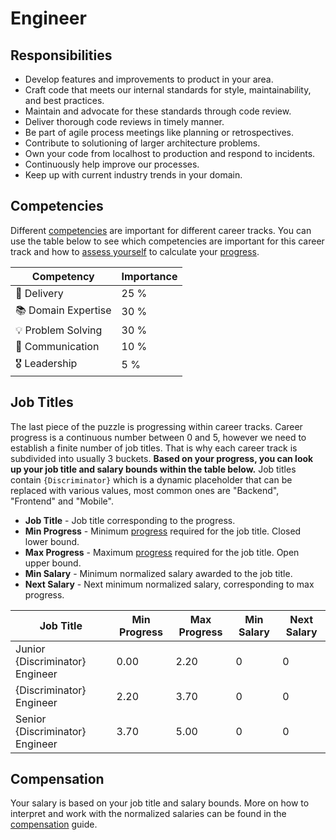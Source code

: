 # Engineer

## Responsibilities

- Develop features and improvements to product in your area.
- Craft code that meets our internal standards for style, maintainability, and best practices.
- Maintain and advocate for these standards through code review.
- Deliver thorough code reviews in timely manner.
- Be part of agile process meetings like planning or retrospectives.
- Contribute to solutioning of larger architecture problems.
- Own your code from localhost to production and respond to incidents.
- Continuously help improve our processes.
- Keep up with current industry trends in your domain.

## Competencies

Different [competencies](../competencies.md) are important for different career tracks. You can use the table below to see which competencies are important for this career track and how to [assess yourself](../meetings/competency-assessment.md) to calculate your [progress](../progress.md).

| Competency          | Importance |
| ------------------- | ---------- |
| 🚚 Delivery         | 25 %       |
| 📚 Domain Expertise | 30 %       |
| 💡 Problem Solving  | 30 %       |
| 💬 Communication    | 10 %       |
| 🎖️ Leadership       | 5 %        |

## Job Titles

The last piece of the puzzle is progressing within career tracks. Career progress is a continuous number between 0 and 5, however we need to establish a finite number of job titles. That is why each career track is subdivided into usually 3 buckets. **Based on your progress, you can look up your job title and salary bounds within the table below.** Job titles contain `{Discriminator}` which is a dynamic placeholder that can be replaced with various values, most common ones are "Backend", "Frontend" and "Mobile".

- **Job Title** - Job title corresponding to the progress.
- **Min Progress** - Minimum [progress](../progress.md) required for the job title. Closed lower bound.
- **Max Progress** - Maximum [progress](../progress.md) required for the job title. Open upper bound.
- **Min Salary** - Minimum normalized salary awarded to the job title.
- **Next Salary** - Next minimum normalized salary, corresponding to max progress.

| Job Title                       | Min Progress | Max Progress | Min Salary | Next Salary |
| ------------------------------- | ------------ | ------------ | ---------- | ----------- |
| Junior {Discriminator} Engineer | 0.00         | 2.20         | 0          | 0           |
| {Discriminator} Engineer        | 2.20         | 3.70         | 0          | 0           |
| Senior {Discriminator} Engineer | 3.70         | 5.00         | 0          | 0           |

## Compensation

Your salary is based on your job title and salary bounds. More on how to interpret and work with the normalized salaries can be found in the [compensation](../compensation.md) guide.
